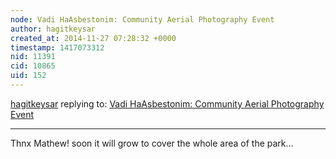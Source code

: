 ```yaml
---
node: Vadi HaAsbestonim: Community Aerial Photography Event
author: hagitkeysar
created_at: 2014-11-27 07:28:32 +0000
timestamp: 1417073312
nid: 11391
cid: 10865
uid: 152
---
```




[hagitkeysar](../profile/hagitkeysar) replying to: [Vadi HaAsbestonim: Community Aerial Photography Event](../notes/hagitkeysar/11-22-2014/vadi-haasbestonim-community-aerial-photography-event)

----
Thnx Mathew!
soon it will grow to cover the whole area of the park... 
